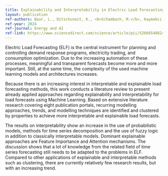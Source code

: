 ```yaml
---
title: Explainability and Interpretability in Electric Load Forecasting Using Machine Learning Techniques – A Review
layout: publication
ref-authors: Baur, L., Ditschuneit, K., <b>Schambach, M.</b>, Kaymakci, C., Wollmann, T., and Sauer, A.
ref-year: 2024
ref-journal: Energy and AI
ref-link: https://www.sciencedirect.com/science/article/pii/S2666546824000247
---
```


Electric Load Forecasting (ELF) is the central instrument for planning and controlling demand response programs, electricity trading, and consumption optimization. Due to the increasing automation of these processes, meaningful and transparent forecasts become more and more important. Still, at the same time, the complexity of the used machine learning models and architectures increases.

Because there is an increasing interest in interpretable and explainable load forecasting methods, this work conducts a literature review to present already applied approaches regarding explainability and interpretability for load forecasts using Machine Learning. Based on extensive literature research covering eight publication portals, recurring modelling approaches, trends, and modelling techniques are identified and clustered by properties to achieve more interpretable and explainable load forecasts.

The results on interpretability show an increase in the use of probabilistic models, methods for time series decomposition and the use of fuzzy logic in addition to classically interpretable models. Dominant explainable approaches are Feature Importance and Attention mechanisms. The discussion shows that a lot of knowledge from the related field of time series forecasting still needs to be adapted to the problems in ELF. Compared to other applications of explainable and interpretable methods such as clustering, there are currently relatively few research results, but with an increasing trend.
